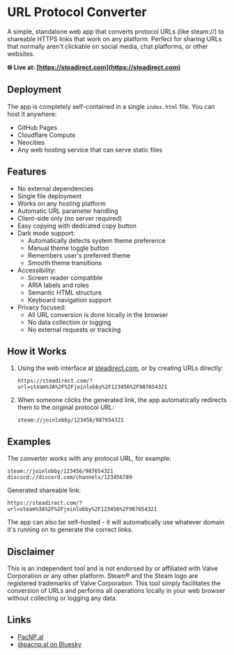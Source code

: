 # URL Protocol Converter

A simple, standalone web app that converts protocol URLs (like steam://) to shareable HTTPS links that work on any platform. Perfect for sharing URLs that normally aren't clickable on social media, chat platforms, or other websites.

**🌐 Live at: [https://steadirect.com](https://steadirect.com)**

## Deployment

The app is completely self-contained in a single `index.html` file. You can host it anywhere:

- GitHub Pages
- Cloudflare Compute
- Neocities
- Any web hosting service that can serve static files

## Features

- No external dependencies
- Single file deployment
- Works on any hosting platform
- Automatic URL parameter handling
- Client-side only (no server required)
- Easy copying with dedicated copy button
- Dark mode support:
  - Automatically detects system theme preference
  - Manual theme toggle button
  - Remembers user's preferred theme
  - Smooth theme transitions
- Accessibility:
  - Screen reader compatible
  - ARIA labels and roles
  - Semantic HTML structure
  - Keyboard navigation support
- Privacy focused:
  - All URL conversion is done locally in the browser
  - No data collection or logging
  - No external requests or tracking

## How it Works

1. Using the web interface at [steadirect.com](https://steadirect.com), or by creating URLs directly:
   ```
   https://steadirect.com/?url=steam%3A%2F%2Fjoinlobby%2F123456%2F987654321
   ```

2. When someone clicks the generated link, the app automatically redirects them to the original protocol URL:
   ```
   steam://joinlobby/123456/987654321
   ```

## Examples

The converter works with any protocol URL, for example:

```
steam://joinlobby/123456/987654321
discord://discord.com/channels/123456789
```

Generated shareable link:
```
https://steadirect.com/?url=steam%3A%2F%2Fjoinlobby%2F123456%2F987654321
```

The app can also be self-hosted - it will automatically use whatever domain it's running on to generate the correct links.

## Disclaimer

This is an independent tool and is not endorsed by or affiliated with Valve Corporation or any other platform. Steam® and the Steam logo are registered trademarks of Valve Corporation. This tool simply facilitates the conversion of URLs and performs all operations locally in your web browser without collecting or logging any data.

## Links

- [PacNP.al](https://pacnp.al)
- [@pacnp.al on Bluesky](https://bsky.app/profile/pacnp.al)